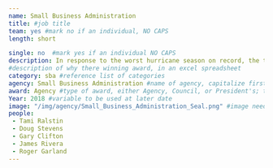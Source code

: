 ```yaml
---
name: Small Business Administration
title: #job title
team: yes #mark no if an individual, NO CAPS
length: short

single: no  #mark yes if an individual NO CAPS
description: In response to the worst hurricane season on record, the team re-envisioned of the loan decision process to allow SBA to break every agency record related to timeliness, productivity, and loans issued. SBA provided $5,578,644, 700 in assistance in five months.
#description of why there winning award, in an excel spreadsheet
category: sba #reference list of categories
agency: Small Business Administration #name of agency, capitalize first letter of each name
award: Agency #type of award, either Agency, Council, or President's; this is case sensitive so make sure to match the options listed exactly. This section generates the format of the card
Year: 2018 #variable to be used at later date
image: "/img/agency/Small_Business_Administration_Seal.png" #image needed for Team award (agency seal) and President's award (headshot); leave empty if and individual Agency award
people:
 - Tami Ralstin
 - Doug Stevens
 - Gary Clifton
 - James Rivera
 - Roger Garland
---
```

